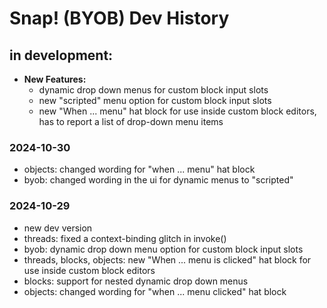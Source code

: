 # Snap! (BYOB) Dev History

## in development:
* **New Features:**
    * dynamic drop down menus for custom block input slots
    * new "scripted" menu option for custom block input slots
    * new "When ... menu" hat block for use inside custom block editors, has to report a list of drop-down menu items

### 2024-10-30
* objects: changed wording for "when ... menu" hat block
* byob: changed wording in the ui for dynamic menus to "scripted"

### 2024-10-29
* new dev version
* threads: fixed a context-binding glitch in invoke()
* byob: dynamic drop down menu option for custom block input slots
* threads, blocks, objects: new "When ... menu is clicked" hat block for use inside custom block editors
* blocks: support for nested dynamic drop down menus
* objects: changed wording for "when ... menu clicked" hat block
